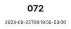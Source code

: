 ---
title: "072"
date: 2023-09-23T08:19:59-03:00
draft: false
autorias: ["João Generoso"]
plataformas: ["p5•js"]
descricao: "DescricaoFaz o cruzamento entre duas linhas a cada valor da contagem"
autorias_url: ["https://joaogeneroso.com"]
url: "/formas/072"
---